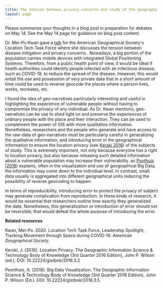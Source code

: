 ```yaml
---
title: The tension between privacy concerns and study of the geography infectious diseases
layout: page
---
```

Please summarize your thoughts in a blog post in preparation for debates on May 14. See the May 14 page for guidance on blog post content.

Dr. Mei-Po Kwan gave a [talk](https://www.youtube.com/watch?v=hDpa3c5ljsA) for the American Geographical Society's Location Tech Task Force where she discusses the tension between disease mitigation and privacy concerns . Nowadays, a big portion of the population carries mobile devices with integrated Global Positioning Systems. Therefore, from a public health point of view, it would be ideal if health authorities could identify people infected with an infectious disease, such as COVID-19, to reduce the spread of the disease. However, this would entail the use and possession of very private data that in a short amount of time could be used to reverse geocode the places where a person lives, works, recreates, etc.

I found the idea of geo-narratives particularly interesting and useful in highlighting the experience of vulnerable people without having to compromise the privacy of any individual. As Dr. Kwan mentions, geo-narratives can be use to shed light on and preserve the experiences of ordinary people with the place and their interaction. They can be used to complement the power of GIS with more qualitative information. Nonetheless, researchers and the people who generate and have access to the raw-data of geo-narratives must be particularly careful in generalizing the qualitative information, and introducing error in the geographical information to ensure the location privacy (see [Kerski 2016](https://gistbok.ucgis.org/bok-topics/location-privacy)) of the subjects of study. This is extremely important, not only because everyone has a right to location privacy, but also because releasing such detailed information about a vulnerable population may increase their vulnerability. as [Poothuis (2018)](https://gistbok.ucgis.org/bok-topics/big-data-visualization) explains, often in the visualization and use of geographical Big Data, the information may come down to the individual level. In contrast, small data usually is aggregated into different geographical units reducing the possibility of reverse geocoding to happen.

In terms of reproducibility, introducing error to protect the privacy of subject may generate complication from reproduction. In these kinds of research, it would be essential that researchers outline how exactly they generalized the data. Nonetheless, this generalization or introduction of error should not be reversible; that would defeat the whole purpose of introducing the error. 

**Related resources**

Kwan, Mei-Po. 2020. Location Tech Task Force, Leadership Spotlight, Tracking Movement through Space during COVID-19. _American Geographical Society_.

Kerski, J. (2016). Location Privacy. The Geographic Information Science & Technology Body of Knowledge (3rd Quarter 2016 Edition), John P. Wilson (ed.). DOI: 10.22224/gistbok/2016.3.2

Poorthuis, A. (2018). Big Data Visualization. The Geographic Information Science & Technology Body of Knowledge (3rd Quarter 2018 Edition), John P. Wilson (Ed.). DOI: 10.22224/gistbok/2018.3.5
